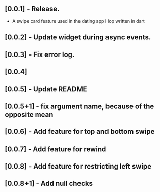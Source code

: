 ## [0.0.1] - Release.

* A swipe card feature used in the dating app Hop written in dart

## [0.0.2] - Update widget during async events.

## [0.0.3] - Fix error log.

## [0.0.4]

## [0.0.5] - Update README

## [0.0.5+1] - fix argument name, because of the opposite mean

## [0.0.6] - Add feature for top and bottom swipe

## [0.0.7] - Add feature for rewind

## [0.0.8] - Add feature for restricting left swipe

## [0.0.8+1] - Add null checks
